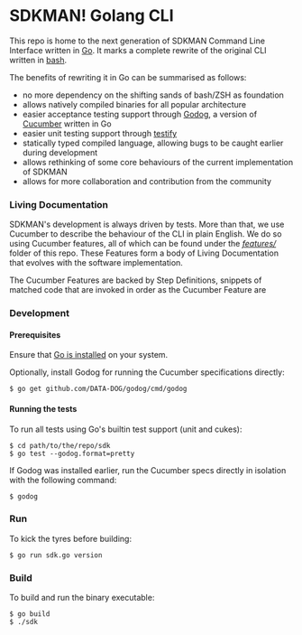 # SDKMAN! Golang CLI

This repo is home to the next generation of SDKMAN Command Line Interface written in [Go](https://golang.org/). It marks a complete rewrite of the original CLI written in [bash](https://www.gnu.org/software/bash/).

The benefits of rewriting it in Go can be summarised as follows:
* no more dependency on the shifting sands of bash/ZSH as foundation
* allows natively compiled binaries for all popular architecture
* easier acceptance testing support through [Godog](https://github.com/DATA-DOG/godog), a version of [Cucumber](https://cucumber.io/) written in Go
* easier unit testing support through [testify](https://github.com/stretchr/testify)
* statically typed compiled language, allowing bugs to be caught earlier during development
* allows rethinking of some core behaviours of the current implementation of SDKMAN
* allows for more collaboration and contribution from the community

### Living Documentation

SDKMAN's development is always driven by tests. More than that, we use Cucumber to describe the behaviour of the CLI in plain English. We do so using Cucumber features, all of which can be found under the [_features/_](features) folder of this repo. These Features form a body of Living Documentation that evolves with the software implementation.

The Cucumber Features are backed by Step Definitions, snippets of matched code that are invoked in order as the Cucumber Feature are 


### Development

#### Prerequisites

Ensure that [Go is installed](https://golang.org/doc/install) on your system.

Optionally, install Godog for running the Cucumber specifications directly:

    $ go get github.com/DATA-DOG/godog/cmd/godog

#### Running the tests

To run all tests using Go's builtin test support (unit and cukes):

    $ cd path/to/the/repo/sdk
    $ go test --godog.format=pretty

If Godog was installed earlier, run the Cucumber specs directly in isolation with the following command:

    $ godog

### Run

To kick the tyres before building:

    $ go run sdk.go version

### Build

To build and run the binary executable:

    $ go build
    $ ./sdk
